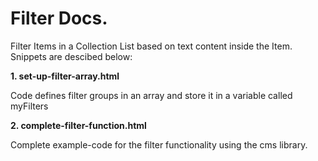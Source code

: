 # Filter Docs.


Filter Items in a Collection List based on text content inside the Item. Snippets are descibed below:

**1. set-up-filter-array.html**

Code defines filter groups in an array and store it in a variable called myFilters

**2. complete-filter-function.html**

Complete example-code for the filter functionality using the cms library.